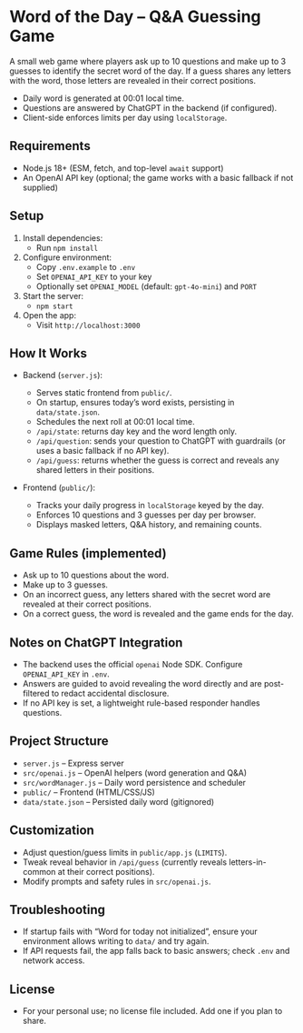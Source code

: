 # Word of the Day – Q&A Guessing Game

A small web game where players ask up to 10 questions and make up to 3 guesses to identify the secret word of the day. If a guess shares any letters with the word, those letters are revealed in their correct positions.

- Daily word is generated at 00:01 local time.
- Questions are answered by ChatGPT in the backend (if configured).
- Client-side enforces limits per day using `localStorage`.

## Requirements

- Node.js 18+ (ESM, fetch, and top-level `await` support)
- An OpenAI API key (optional; the game works with a basic fallback if not supplied)

## Setup

1. Install dependencies:
   - Run `npm install`
2. Configure environment:
   - Copy `.env.example` to `.env`
   - Set `OPENAI_API_KEY` to your key
   - Optionally set `OPENAI_MODEL` (default: `gpt-4o-mini`) and `PORT`
3. Start the server:
   - `npm start`
4. Open the app:
   - Visit `http://localhost:3000`

## How It Works

- Backend (`server.js`):
  - Serves static frontend from `public/`.
  - On startup, ensures today’s word exists, persisting in `data/state.json`.
  - Schedules the next roll at 00:01 local time.
  - `/api/state`: returns day key and the word length only.
  - `/api/question`: sends your question to ChatGPT with guardrails (or uses a basic fallback if no API key).
  - `/api/guess`: returns whether the guess is correct and reveals any shared letters in their positions.

- Frontend (`public/`):
  - Tracks your daily progress in `localStorage` keyed by the day.
  - Enforces 10 questions and 3 guesses per day per browser.
  - Displays masked letters, Q&A history, and remaining counts.

## Game Rules (implemented)

- Ask up to 10 questions about the word.
- Make up to 3 guesses.
- On an incorrect guess, any letters shared with the secret word are revealed at their correct positions.
- On a correct guess, the word is revealed and the game ends for the day.

## Notes on ChatGPT Integration

- The backend uses the official `openai` Node SDK. Configure `OPENAI_API_KEY` in `.env`.
- Answers are guided to avoid revealing the word directly and are post-filtered to redact accidental disclosure.
- If no API key is set, a lightweight rule-based responder handles questions.

## Project Structure

- `server.js` – Express server
- `src/openai.js` – OpenAI helpers (word generation and Q&A)
- `src/wordManager.js` – Daily word persistence and scheduler
- `public/` – Frontend (HTML/CSS/JS)
- `data/state.json` – Persisted daily word (gitignored)

## Customization

- Adjust question/guess limits in `public/app.js` (`LIMITS`).
- Tweak reveal behavior in `/api/guess` (currently reveals letters-in-common at their correct positions).
- Modify prompts and safety rules in `src/openai.js`.

## Troubleshooting

- If startup fails with “Word for today not initialized”, ensure your environment allows writing to `data/` and try again.
- If API requests fail, the app falls back to basic answers; check `.env` and network access.

## License

- For your personal use; no license file included. Add one if you plan to share.
